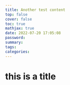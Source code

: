 ```yaml
---
title: Another test content
top: false
cover: false
toc: true
mathjax: true
date: 2022-07-20 17:05:08
password:
summary:
tags:
categories:
---
```


# this is a title